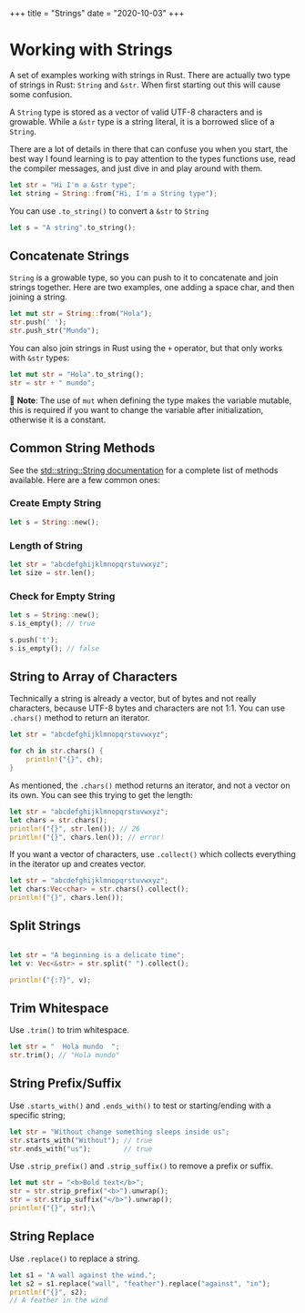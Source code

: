 +++
title = "Strings"
date = "2020-10-03"
+++

# Working with Strings

A set of examples working with strings in Rust. There are actually two type of strings in Rust: `String` and `&str`. When first starting out this will cause some confusion.

A `String` type is stored as a vector of valid UTF-8 characters and is growable. While a `&str` type is a string literal, it is a borrowed slice of a `String`.

There are a lot of details in there that can confuse you when you start, the best way I found learning is to pay attention to the types functions use, read the compiler messages, and just dive in and play around with them.

```rs
let str = "Hi I'm a &str type";
let string = String::from("Hi, I'm a String type");
```

You can use `.to_string()` to convert a `&str` to `String`

```rs
let s = "A string".to_string();
```

## Concatenate Strings

`String` is a growable type, so you can push to it to concatenate and join strings together. Here are two examples, one adding a space char, and then joining a string.

```rs
let mut str = String::from("Hola");
str.push(' ');
str.push_str("Mundo");
```

You can also join strings in Rust using the `+` operator, but that only works with `&str` types:

```rs
let mut str = "Hola".to_string();
str = str + " mundo";
```

📌 **Note**: The use of `mut` when defining the type makes the variable mutable, this is required if you want to change the variable after initialization, otherwise it is a constant.

## Common String Methods

See the [std::string::String documentation](https://doc.rust-lang.org/std/string/struct.String.html) for a complete list of methods available. Here are a few common ones:

### Create Empty String

```rs
let s = String::new();
```

### Length of String

```rs
let str = "abcdefghijklmnopqrstuvwxyz";
let size = str.len();
```

### Check for Empty String

```rs
let s = String::new();
s.is_empty(); // true

s.push('t');
s.is_empty(); // false
```

## String to Array of Characters

Technically a string is already a vector, but of bytes and not really characters, because UTF-8 bytes and characters are not 1:1. You can use `.chars()` method to return an iterator.

```rs
let str = "abcdefghijklmnopqrstuvwxyz";

for ch in str.chars() {
    println!("{}", ch);
}
```

As mentioned, the `.chars()` method returns an iterator, and not a vector on its own. You can see this trying to get the length:

```rs
let str = "abcdefghijklmnopqrstuvwxyz";
let chars = str.chars();
println!("{}", str.len()); // 26
println!("{}", chars.len()); // error!
```

If you want a vector of characters, use `.collect()` which collects everything in the iterator up and creates vector.

```rs
let str = "abcdefghijklmnopqrstuvwxyz";
let chars:Vec<char> = str.chars().collect();
println!("{}", chars.len());
```

## Split Strings

```rs

let str = "A beginning is a delicate time";
let v: Vec<&str> = str.split(" ").collect();

println!("{:?}", v);
```

## Trim Whitespace

Use `.trim()` to trim whitespace.

```rs
let str = "  Hola mundo  ";
str.trim(); // "Hola mundo"
```

## String Prefix/Suffix

Use `.starts_with()` and `.ends_with()` to test or starting/ending with a specific string;

```rs
let str = "Without change something sleeps inside us";
str.starts_with("Without"); // true
str.ends_with("us");        // true
```

Use `.strip_prefix()` and `.strip_suffix()` to remove a prefix or suffix.

```rs
let mut str = "<b>Bold text</b>";
str = str.strip_prefix("<b>").unwrap();
str = str.strip_suffix("</b>").unwrap();
println!("{}", str);\
```

## String Replace

Use `.replace()` to replace a string.

```rs
let s1 = "A wall against the wind.";
let s2 = s1.replace("wall", "feather").replace("against", "in");
println!("{}", s2);
// A feather in the wind
```
